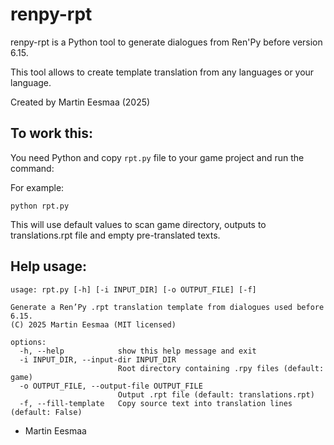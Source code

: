 # renpy-rpt

renpy-rpt is a Python tool to generate dialogues from Ren'Py before version 6.15.

This tool allows to create template translation from any languages or your language.

Created by Martin Eesmaa (2025)

## To work this:

You need Python and copy `rpt.py` file to your game project and run the command:

For example:

```
python rpt.py
```

This will use default values to scan game directory, outputs to translations.rpt file and empty pre-translated texts.

## Help usage:

```
usage: rpt.py [-h] [-i INPUT_DIR] [-o OUTPUT_FILE] [-f]

Generate a Ren’Py .rpt translation template from dialogues used before 6.15.
(C) 2025 Martin Eesmaa (MIT licensed)

options:
  -h, --help            show this help message and exit
  -i INPUT_DIR, --input-dir INPUT_DIR
                        Root directory containing .rpy files (default: game)
  -o OUTPUT_FILE, --output-file OUTPUT_FILE
                        Output .rpt file (default: translations.rpt)
  -f, --fill-template   Copy source text into translation lines (default: False)
```

- Martin Eesmaa